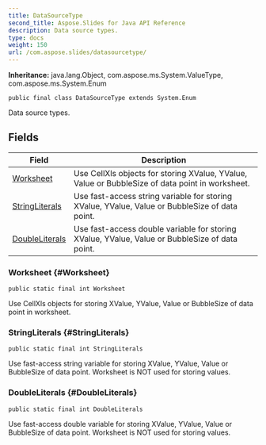 ```yaml
---
title: DataSourceType
second_title: Aspose.Slides for Java API Reference
description: Data source types.
type: docs
weight: 150
url: /com.aspose.slides/datasourcetype/
---
```

**Inheritance:**
java.lang.Object, com.aspose.ms.System.ValueType, com.aspose.ms.System.Enum
```
public final class DataSourceType extends System.Enum
```

Data source types.
## Fields

| Field | Description |
| --- | --- |
| [Worksheet](#Worksheet) | Use CellXls objects for storing XValue, YValue, Value or BubbleSize of data point in worksheet. |
| [StringLiterals](#StringLiterals) | Use fast-access string variable for storing XValue, YValue, Value or BubbleSize of data point. |
| [DoubleLiterals](#DoubleLiterals) | Use fast-access double variable for storing XValue, YValue, Value or BubbleSize of data point. |
### Worksheet {#Worksheet}
```
public static final int Worksheet
```


Use CellXls objects for storing XValue, YValue, Value or BubbleSize of data point in worksheet.

### StringLiterals {#StringLiterals}
```
public static final int StringLiterals
```


Use fast-access string variable for storing XValue, YValue, Value or BubbleSize of data point. Worksheet is NOT used for storing values.

### DoubleLiterals {#DoubleLiterals}
```
public static final int DoubleLiterals
```


Use fast-access double variable for storing XValue, YValue, Value or BubbleSize of data point. Worksheet is NOT used for storing values.

